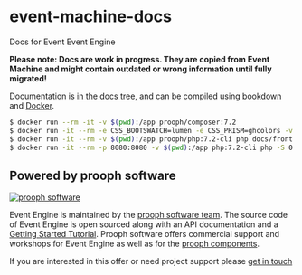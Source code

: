 # event-machine-docs
Docs for Event Event Engine

**Please note: Docs are work in progress. They are copied from Event Machine and might contain outdated or wrong information until fully migrated!**

Documentation is [in the docs tree](docs/), and can be compiled using [bookdown](http://bookdown.io) and [Docker](https://www.docker.com/).

```bash
$ docker run --rm -it -v $(pwd):/app prooph/composer:7.2
$ docker run -it --rm -e CSS_BOOTSWATCH=lumen -e CSS_PRISM=ghcolors -v $(pwd):/app sandrokeil/bookdown:develop docs/bookdown.json
$ docker run -it --rm -v $(pwd):/app prooph/php:7.2-cli php docs/front.php
$ docker run -it --rm -p 8080:8080 -v $(pwd):/app php:7.2-cli php -S 0.0.0.0:8080 -t /app/docs/html
```

## Powered by prooph software

[![prooph software](https://github.com/codeliner/php-ddd-cargo-sample/blob/master/docs/assets/prooph-software-logo.png)](http://prooph.de)

Event Engine is maintained by the [prooph software team](http://prooph-software.de/). The source code of Event Engine
is open sourced along with an API documentation and a [Getting Started Tutorial](#). Prooph software offers commercial support and workshops
for Event Engine as well as for the [prooph components](http://getprooph.org/).

If you are interested in this offer or need project support please [get in touch](http://getprooph.org/#get-in-touch)
